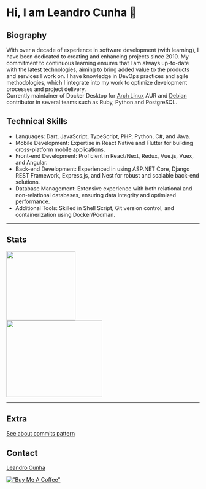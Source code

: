 # Hi, I am Leandro Cunha :wave:

## Biography

With over a decade of experience in software development (with learning), I have been dedicated to creating and enhancing projects since 2010. My commitment to continuous learning ensures that I am always up-to-date with the latest technologies, aiming to bring added value to the products and services I work on.
I have knowledge in DevOps practices and agile methodologies, which I integrate into my work to optimize development processes and project delivery.  
Currently maintainer of Docker Desktop for [Arch Linux](https://github.com/archlinux) AUR and [Debian](https://github.com/debian) contributor in several teams such as Ruby, Python and PostgreSQL.  

## Technical Skills

- Languages: Dart, JavaScript, TypeScript, PHP, Python, C#, and Java.  
- Mobile Development: Expertise in React Native and Flutter for building cross-platform mobile applications.  
- Front-end Development: Proficient in React/Next, Redux, Vue.js, Vuex, and Angular.  
- Back-end Development: Experienced in using ASP.NET Core, Django REST Framework, Express.js, and Nest for robust and scalable back-end solutions.  
- Database Management: Extensive experience with both relational and non-relational databases, ensuring data integrity and optimized performance.  
- Additional Tools: Skilled in Shell Script, Git version control, and containerization using Docker/Podman.  

---

## Stats

<div>
<a href="https://github.com/leandrocunha526">
  <img height="180em" src="https://github-readme-stats.vercel.app/api?username=leandrocunha526&show_icons=true&theme=dracula&include_all_commits=true&count_private=true">
</a>
</div>
<div>
  <img height="200em" width="250em" src="https://github-readme-stats.vercel.app/api/top-langs/?username=leandrocunha526&layout=compact&langs_count=10&theme=dracula"/>
</div>

---

## Extra

[See about commits pattern](https://gist.github.com/leandrocunha526/f5bf86a5429401af5acba7fe811d4e7d)

## Contact

[Leandro Cunha](mailto:leandrocunha016@gmail.com?subject=Contact)

[!["Buy Me A Coffee"](https://www.buymeacoffee.com/assets/img/custom_images/orange_img.png)](https://www.buymeacoffee.com/leandrocunha)
